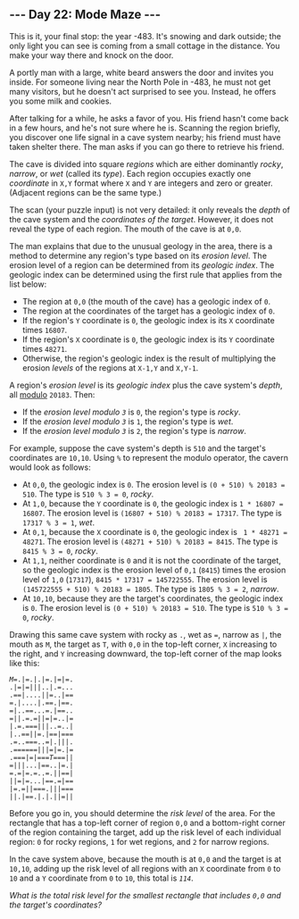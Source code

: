 <article class="day-desc"><h2>--- Day 22: Mode Maze ---</h2><p>This is it, your final stop: the year <span title="Yes, really: there is no year zero.">-483</span>. It's snowing and dark outside; the only light you can see is coming from a small cottage in the distance. You make your way there and knock on the door.</p>
<p>A portly man with a large, white beard answers the door and invites you inside. For someone living near the North Pole in -483, he must not get many visitors, but he doesn't act surprised to see you. Instead, he offers you some milk and cookies.</p>
<p>After talking for a while, he asks a favor of you. His friend hasn't come back in a few hours, and he's not sure where he is.  Scanning the region briefly, you discover one life signal in a cave system nearby; his friend must have taken shelter there.  The man asks if you can go there to retrieve his friend.</p>
<p>The cave is divided into square <em>regions</em> which are either dominantly <em>rocky</em>, <em>narrow</em>, or <em>wet</em> (called its <em>type</em>). Each region occupies exactly one <em>coordinate</em> in <code>X,Y</code> format where <code>X</code> and <code>Y</code> are integers and zero or greater. (Adjacent regions can be the same type.)</p>
<p>The scan (your puzzle input) is not very detailed: it only reveals the <em>depth</em> of the cave system and the <em>coordinates of the target</em>. However, it does not reveal the type of each region. The mouth of the cave is at <code>0,0</code>.</p>
<p>The man explains that due to the unusual geology in the area, there is a method to determine any region's type based on its <em>erosion level</em>. The erosion level of a region can be determined from its <em>geologic index</em>. The geologic index can be determined using the first rule that applies from the list below:</p>
<ul>
<li>The region at <code>0,0</code> (the mouth of the cave) has a geologic index of <code>0</code>.</li>
<li>The region at the coordinates of the target has a geologic index of <code>0</code>.</li>
<li>If the region's <code>Y</code> coordinate is <code>0</code>, the geologic index is its <code>X</code> coordinate times <code>16807</code>.</li>
<li>If the region's <code>X</code> coordinate is <code>0</code>, the geologic index is its <code>Y</code> coordinate times <code>48271</code>.</li>
<li>Otherwise, the region's geologic index is the result of multiplying the erosion <em>levels</em> of the regions at <code>X-1,Y</code> and <code>X,Y-1</code>.</li>
</ul>
<p>A region's <em>erosion level</em> is its <em>geologic index</em> plus the cave system's <em>depth</em>, all <a href="https://en.wikipedia.org/wiki/Modulo_operation">modulo</a> <code>20183</code>. Then:</p>
<ul>
<li>If the <em>erosion level modulo <code>3</code></em> is <code>0</code>, the region's type is <em>rocky</em>.</li>
<li>If the <em>erosion level modulo <code>3</code></em> is <code>1</code>, the region's type is <em>wet</em>.</li>
<li>If the <em>erosion level modulo <code>3</code></em> is <code>2</code>, the region's type is <em>narrow</em>.</li>
</ul>
<p>For example, suppose the cave system's depth is <code>510</code> and the target's coordinates are <code>10,10</code>. Using <code>%</code> to represent the modulo operator, the cavern would look as follows:</p>
<ul>
<li>At <code>0,0</code>, the geologic index is <code>0</code>. The erosion level is <code>(0 + 510) % 20183 = 510</code>. The type is <code>510 % 3 = 0</code>, <em>rocky</em>.</li>
<li>At <code>1,0</code>, because the <code>Y</code> coordinate is <code>0</code>, the geologic index is <code>1 * 16807 = 16807</code>. The erosion level is <code>(16807 + 510) % 20183 = 17317</code>. The type is <code>17317 % 3 = 1</code>, <em>wet</em>.</li>
<li>At <code>0,1</code>, because the <code>X</code> coordinate is <code>0</code>, the geologic index is <code> 1 * 48271 = 48271</code>. The erosion level is <code>(48271 + 510) % 20183 = 8415</code>. The type is <code>8415 % 3 = 0</code>, <em>rocky</em>.</li>
<li>At <code>1,1</code>, neither coordinate is <code>0</code> and it is not the coordinate of the target, so the geologic index is the erosion level of <code>0,1</code> (<code>8415</code>) times the erosion level of <code>1,0</code> (<code>17317</code>), <code>8415 * 17317 = 145722555</code>. The erosion level is <code>(145722555 + 510) % 20183 = 1805</code>. The type is <code>1805 % 3 = 2</code>, <em>narrow</em>.</li>
<li>At <code>10,10</code>, because they are the target's coordinates, the geologic index is <code>0</code>. The erosion level is <code>(0 + 510) % 20183 = 510</code>. The type is <code>510 % 3 = 0</code>, <em>rocky</em>.</li>
</ul>
<p>Drawing this same cave system with rocky as <code>.</code>, wet as <code>=</code>, narrow as <code>|</code>, the mouth as <code>M</code>, the target as <code>T</code>, with <code>0,0</code> in the top-left corner, <code>X</code> increasing to the right, and <code>Y</code> increasing downward, the top-left corner of the map looks like this:</p>
<pre><code><em>M</em>=.|=.|.|=.|=|=.
.|=|=|||..|.=...
.==|....||=..|==
=.|....|.==.|==.
=|..==...=.|==..
=||.=.=||=|=..|=
|.=.===|||..=..|
|..==||=.|==|===
.=..===..=|.|||.
.======|||=|=.|=
.===|=|===<em>T</em>===||
=|||...|==..|=.|
=.=|=.=..=.||==|
||=|=...|==.=|==
|=.=||===.|||===
||.|==.|.|.||=||
</code></pre>
<p>Before you go in, you should determine the <em>risk level</em> of the area. For the rectangle that has a top-left corner of region <code>0,0</code> and a bottom-right corner of the region containing the target, add up the risk level of each individual region: <code>0</code> for rocky regions, <code>1</code> for wet regions, and <code>2</code> for narrow regions.</p>
<p>In the cave system above, because the mouth is at <code>0,0</code> and the target is at <code>10,10</code>, adding up the risk level of all regions with an <code>X</code> coordinate from <code>0</code> to <code>10</code> and a <code>Y</code> coordinate from <code>0</code> to <code>10</code>, this total is <code><em>114</em></code>.</p>
<p><em>What is the total risk level for the smallest rectangle that includes <code>0,0</code> and the target's coordinates?</em></p>
</article>

